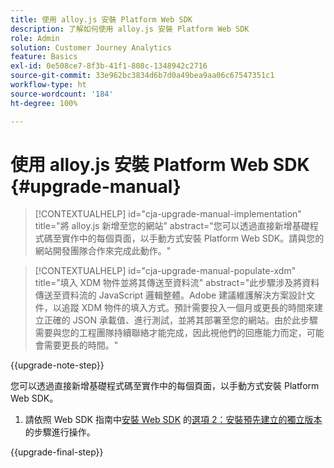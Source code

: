 ```yaml
---
title: 使用 alloy.js 安裝 Platform Web SDK
description: 了解如何使用 alloy.js 安裝 Platform Web SDK
role: Admin
solution: Customer Journey Analytics
feature: Basics
exl-id: 0e508ce7-8f3b-41f1-808c-1348942c2716
source-git-commit: 33e962bc3834d6b7d0a49bea9aa06c67547351c1
workflow-type: ht
source-wordcount: '184'
ht-degree: 100%

---
```


# 使用 alloy.js 安裝 Platform Web SDK {#upgrade-manual}

<!-- markdownlint-disable MD034 -->

>[!CONTEXTUALHELP]
>id="cja-upgrade-manual-implementation"
>title="將 alloy.js 新增至您的網站"
>abstract="您可以透過直接新增基礎程式碼至實作中的每個頁面，以手動方式安裝 Platform Web SDK。請與您的網站開發團隊合作來完成此動作。"

<!-- markdownlint-enable MD034 -->

<!-- markdownlint-disable MD034 -->

>[!CONTEXTUALHELP]
>id="cja-upgrade-manual-populate-xdm"
>title="填入 XDM 物件並將其傳送至資料流"
>abstract="此步驟涉及將資料傳送至資料流的 JavaScript 邏輯整體。Adobe 建議維護解決方案設計文件，以追蹤 XDM 物件的填入方式。預計需要投入一個月或更長的時間來建立正確的 JSON 承載值、進行測試，並將其部署至您的網站。由於此步驟需要與您的工程團隊持續聯絡才能完成，因此視他們的回應能力而定，可能會需要更長的時間。"

<!-- markdownlint-enable MD034 -->

{{upgrade-note-step}}

您可以透過直接新增基礎程式碼至實作中的每個頁面，以手動方式安裝 Platform Web SDK。

1. 請依照 Web SDK 指南中[安裝 Web SDK](https://experienceleague.adobe.com/zh-hant/docs/experience-platform/edge/fundamentals/installing-the-sdk#option-2-installing-the-prebuilt-standalone-version) 的[選項 2：安裝預先建立的獨立版本](https://experienceleague.adobe.com/zh-hant/docs/experience-platform/edge/fundamentals/installing-the-sdk)的步驟進行操作。

{{upgrade-final-step}}

